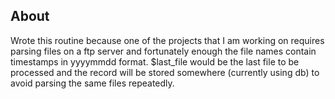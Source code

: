 ## About
Wrote this routine because one of the projects that I am working on requires parsing files on a ftp server and fortunately enough the file names contain timestamps in yyyymmdd format. $last_file would be the last file to be processed and the record will be stored somewhere (currently using db) to avoid parsing the same files repeatedly.
